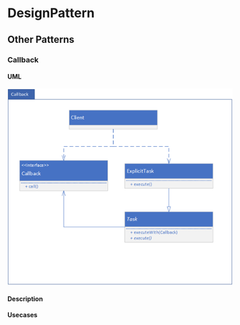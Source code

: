 # DesignPattern
## Other Patterns
### Callback

#### UML
![CallbackUML](img/Callback.png)

#### Description

#### Usecases
